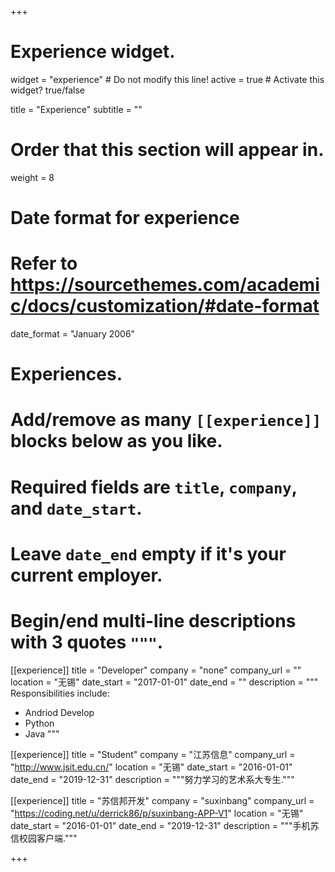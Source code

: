 +++
# Experience widget.
widget = "experience"  # Do not modify this line!
active = true  # Activate this widget? true/false

title = "Experience"
subtitle = ""

# Order that this section will appear in.
weight = 8

# Date format for experience
#   Refer to https://sourcethemes.com/academic/docs/customization/#date-format
date_format = "January 2006"

# Experiences.
#   Add/remove as many `[[experience]]` blocks below as you like.
#   Required fields are `title`, `company`, and `date_start`.
#   Leave `date_end` empty if it's your current employer.
#   Begin/end multi-line descriptions with 3 quotes `"""`.
[[experience]]
  title = "Developer"
  company = "none"
  company_url = ""
  location = "无锡"
  date_start = "2017-01-01"
  date_end = ""
  description = """
  Responsibilities include:
  
  * Andriod Develop
  * Python
  * Java
  """

[[experience]]
  title = "Student"
  company = "江苏信息"
  company_url = "http://www.jsit.edu.cn/"
  location = "无锡"
  date_start = "2016-01-01"
  date_end = "2019-12-31"
  description = """努力学习的艺术系大专生."""

[[experience]]
  title = "苏信邦开发"
  company = "suxinbang"
  company_url = "https://coding.net/u/derrick86/p/suxinbang-APP-V1"
  location = "无锡"
  date_start = "2016-01-01"
  date_end = "2019-12-31"
  description = """手机苏信校园客户端."""
  
+++
